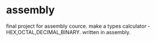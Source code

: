 # assembly
final project for assembly cource.
make a types calculator - HEX,OCTAL,DECIMAL,BINARY.
written in assembly.
